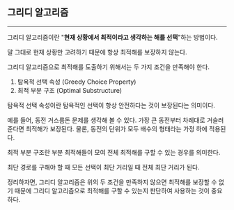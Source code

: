 ## 그리디 알고리즘

---

그리디 알고리즘이란 "**현재 상황에서 최적이라고 생각하는 해를 선택**"하는 방법이다.

말 그대로 현재 상황만 고려하기 때문에 항상 최적해를 보장하지 않는다.

그리디 알고리즘으로 최적해를 도출하기 위해서는 두 가지 조건을 만족해야 한다.

1. 탐욕적 선택 속성 (Greedy Choice Property)
2. 최적 부분 구조 (Optimal Substructure)

탐욕적 선택 속성이란 탐욕적인 선택이 항상 안전하다는 것이 보장된다는 의미이다.

예를 들어, 동전 거스름돈 문제를 생각해 볼 수 있다.
가장 큰 동전부터 차례대로 거슬러준다면 최적해가 보장된다.
물론, 동전의 단위가 모두 배수의 형태라는 가정 하에 적용된다.

최적 부분 구조란 부분 최적해들이 모여 전체 최적해를 구할 수 있는 경우를 의미한다.

최단 경로를 구해야 할 때 모든 선택이 최단 거리일 때 전체 최단 거리가 된다. 

정리하자면, 그리디 알고리즘은 위의 두 조건을 만족하지 않으면 최적해를 보장할 수 없기 때문에 그리디 알고리즘으로 최적해를 구할 수 있는지 판단하여 사용하는 것이 중요하다.